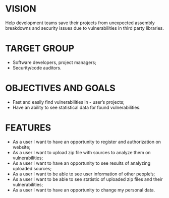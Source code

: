 # VISION
 Help development teams save their projects from unexpected assembly breakdowns and security issues due to vulnerabilities in third party libraries. 
# TARGET GROUP
- Software developers, project managers;
- Security/code auditors.
# OBJECTIVES AND GOALS
- Fast and easily find vulnerabilities in - user’s projects;
- Have an ability to see statistical data for found vulnerabilities.
# FEATURES
- As a user I want to have an opportunity to register and authorization on website;
- As a user I want to upload zip file with sources to analyze them on vulnerabilities;
- As a user I want to have an opportunity to see results of analyzing uploaded sources;
- As a user I want to be able to see user information of other people’s;
- As a user I want to be able to see statistic of uploaded zip files and their vulnerabilities;
- As a user I want to have an opportunity to change my personal data.




